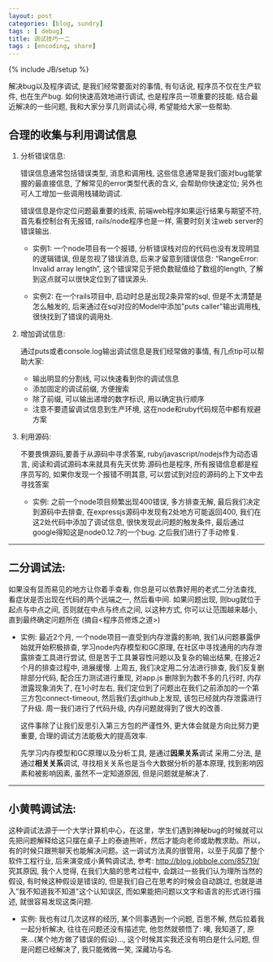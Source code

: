 ```yaml
---
layout: post
categories: [blog, sundry]
tags : [ debug]
title: 调试技巧一二
tags : [encoding, share]
---
```

{% include JB/setup %}


解决bug以及程序调试, 是我们经常要面对的事情, 有句话说, 程序员不仅在生产软件, 也在生产bug. 如何快速高效地进行调试, 也是程序员一项重要的技能.
结合最近解决的一些问题, 我和大家分享几则调试心得, 希望能给大家一些帮助.


## 合理的收集与利用调试信息

1. 分析错误信息:

   错误信息通常包括错误类型, 消息和调用栈, 这些信息通常是我们面对bug能掌握的最直接信息, 了解常见的error类型代表的含义, 会帮助你快速定位; 另外也可人工增加一些调用栈辅助调试.

   错误信息是你定位问题最重要的线索, 前端web程序如果运行结果与期望不符, 首先看控制台有无报错, rails/node程序也是一样, 需要时刻关注web server的错误输出.

   * 实例1: 一个node项目有一个报错, 分析错误栈对应的代码也没有发现明显的逻辑错误, 但是忽视了错误消息, 后来才留意到错误信息: “RangeError: Invalid array length”, 这个错误常见于把负数赋值给了数组的length, 了解到这点就可以很快定位到了错误源头.

   * 实例2: 在一个rails项目中, 启动时总是出现2条异常的sql, 但是不太清楚是怎么触发的, 后来通过在sql对应的Model中添加"puts caller"输出调用栈, 很快找到了错误的调用处.

2. 增加调试信息:

   通过puts或者console.log输出调试信息是我们经常做的事情, 有几点tip可以帮助大家:

   * 输出明显的分割线, 可以快速看到你的调试信息
   * 添加固定的调试前缀, 方便搜索
   * 除了前缀, 可以输出递增的数字标识, 用以确定执行顺序
   * 注意不要遗留调试信息到生产环境, 这在node和ruby代码规范中都有规避方案

3. 利用源码:

   不要畏惧源码,要善于从源码中寻求答案, ruby/javascript/nodejs作为动态语言, 阅读和调试源码本来就具有先天优势.源码也是程序, 所有报错信息都是程序员写的, 如果你发现一个报错不明其意, 可以尝试到对应的源码的上下文中去寻找答案

   * 实例: 之前一个node项目频繁出现400错误, 多方排查无解, 最后我们决定到源码中去排查, 在expressjs源码中发现有2处地方可能返回400, 我们在这2处代码中添加了调试信息, 很快发现此问题的触发条件, 最后通过google得知这是node0.12.7的一个bug. 之后我们进行了手动修复.

---

## 二分调试法:

如果没有显而易见的地方让你着手查看, 你总是可以依靠好用的老式二分法查找, 看症状是否出现在代码的两个远端之一, 然后看中间. 如果问题出现, 则bug就位于起点与中点之间, 否则就在中点与终点之间, 以这种方式, 你可以让范围越来越小, 直到最终确定问题所在 (摘自<程序员修炼之道>)

* 实例: 最近2个月, 一个node项目一直受到内存泄露的影响, 我们从问题暴露伊始就开始积极排查, 学习node内存模型和GC原理, 在社区中寻找通用的内存泄露排查工具进行尝试, 但是苦于工具兼容性问题以及复杂的输出结果, 在接近2个月的排查过程中, 进展缓慢.
上周五, 我们决定用二分法进行排查, 我们反复删除部分代码, 配合压力测试进行重现, 对app.js 删除到为数不多的几行时, 内存泄露现象消失了, 在1小时左右, 我们定位到了问题出在我们之前添加的一个第三方包connect-timeout, 然后我们去github上发现, 该包已经就内存泄露进行了升级. 周一我们进行了代码升级, 内存问题就得到了很大的改善.

  这件事除了让我们反思引入第三方包的严谨性外, 更大体会就是方向比努力更重要, 合理的调试方法能极大的提高效率.

  先学习内存模型和GC原理以及分析工具, 是通过**因果关系**调试
采用二分法, 是通过**相关关系**调试, 寻找相关关系也是当今大数据分析的基本原理, 找到影响因素和被影响因素, 虽然不一定知道原因, 但是问题就是解决了.

---

## 小黄鸭调试法:

这种调试法源于一个大学计算机中心，在这里，学生们遇到神秘bug的时候就可以先把问题解释给这只摆在桌子上的泰迪熊听，然后才能向老师或助教求助。所以，有的时候只跟熊聊天也能解决问题。这一调试方法真的很管用，以至于风靡了整个软件工程行业, 后来演变成小黄鸭调试法, 参考: http://blog.jobbole.com/85719/
究其原因, 我个人觉得, 在我们大脑的思考过程中, 会跳过一些我们认为理所当然的假设, 有时候这种假设是错误的, 但是我们自己在思考的时候会自动跳过, 也就是进入”我不知道我不知道"这个认知误区, 而如果能把问题以文字和语言的形式进行描述, 就很容易发现这类问题.

* 实例: 我也有过几次这样的经历, 某个同事遇到一个问题, 百思不解, 然后拉着我一起分析解决, 往往在问题还没有描述完, 他忽然就顿悟了: 噢, 我知道了, 原来...(某个地方做了错误的假设)..., 这个时候其实我还没有明白是什么问题, 但是问题已经解决了, 我只能微微一笑, 深藏功与名.
